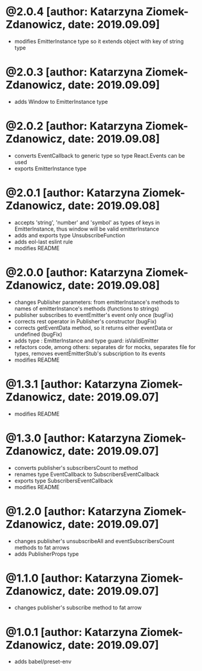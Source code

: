 # @2.0.4 [author: Katarzyna Ziomek-Zdanowicz, date: 2019.09.09]
* modifies EmitterInstance type so it extends object with key of string type

# @2.0.3 [author: Katarzyna Ziomek-Zdanowicz, date: 2019.09.09]
* adds Window to EmitterInstance type

# @2.0.2 [author: Katarzyna Ziomek-Zdanowicz, date: 2019.09.08]
* converts EventCallback to generic type so type React.Events can be used
* exports EmitterInstance type

# @2.0.1 [author: Katarzyna Ziomek-Zdanowicz, date: 2019.09.08]
* accepts 'string', 'number' and 'symbol' as types of keys in EmitterInstance, thus window will be valid emitterInstance
* adds and exports type UnsubscribeFunction
* adds eol-last eslint rule
* modifies README

# @2.0.0 [author: Katarzyna Ziomek-Zdanowicz, date: 2019.09.08]
* changes Publisher parameters: from emitterInstance's methods to names of emitterInstance's methods (functions to strings)
* publisher subscribes to eventEmitter's event only once (bugFix)
* corrects rest operator in Publisher's constructor (bugFix)
* corrects getEventData method, so it returns either eventData or undefined (bugFix)
* adds type : EmitterInstance and type guard: isValidEmitter
* refactors code, among others: separates dir for mocks, separates file for types, removes eventEmitterStub's subscription to its events
* modifies README

# @1.3.1 [author: Katarzyna Ziomek-Zdanowicz, date: 2019.09.07]
* modifies README

# @1.3.0 [author: Katarzyna Ziomek-Zdanowicz, date: 2019.09.07]
* converts publisher's subscribersCount to method
* renames type EventCallback to SubscribersEventCallback
* exports type SubscribersEventCallback
* modifies README

# @1.2.0 [author: Katarzyna Ziomek-Zdanowicz, date: 2019.09.07]
* changes publisher's unsubscribeAll and eventSubscribersCount methods to fat arrows
* adds PublisherProps type

# @1.1.0 [author: Katarzyna Ziomek-Zdanowicz, date: 2019.09.07]
* changes publisher's subscribe method to fat arrow

# @1.0.1 [author: Katarzyna Ziomek-Zdanowicz, date: 2019.09.07]
* adds babel/preset-env